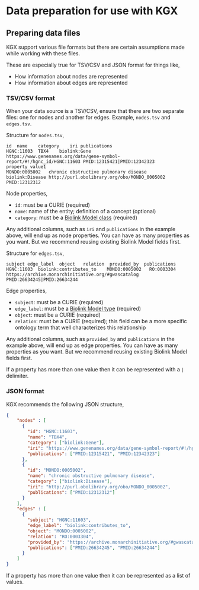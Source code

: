 # Data preparation for use with KGX

## Preparing data files

KGX support various file formats but there are certain assumptions made while 
working with these files. 

These are especially true for TSV/CSV and JSON format for things like, 
- How information about nodes are represented
- How information about edges are represented


### TSV/CSV format

When your data source is a TSV/CSV, ensure that there are two separate files: one for 
nodes and another for edges. Example, `nodes.tsv` and `edges.tsv`.

Structure for `nodes.tsv`,
```
id  name    category    iri publications
HGNC:11603  TBX4    biolink:Gene    https://www.genenames.org/data/gene-symbol-report/#!/hgnc_id/HGNC:11603 PMID:12315421|PMID:12342323 property_value1
MONDO:0005002   chronic obstructive pulmonary disease   biolink:Disease http://purl.obolibrary.org/obo/MONDO_0005002    PMID:12312312
```

Node properties,

- `id`: must be a CURIE (required)
- `name`: name of the entity; definition of a concept (optional)
- `category`: must be a [Biolink Model class](https://biolink.github.io/biolink-model/docs/Classes.html) (required)

Any additional columns, such as `iri` and `publications` in the example above, will end up as node properties. You can have as many properties as you want. But we recommend reusing existing Biolink Model fields first.

Structure for `edges.tsv`,
```
subject edge_label  object   relation  provided_by  publications
HGNC:11603  biolink:contributes_to    MONDO:0005002   RO:0003304  https://archive.monarchinitiative.org/#gwascatalog  PMID:26634245|PMID:26634244
```

Edge properties,

- `subject`: must be a CURIE (required)
- `edge_label`: must be a [Biolink Model type](https://biolink.github.io/biolink-model/docs/related_to) (required)
- `object`: must be a CURIE (required)
- `relation`: must be a CURIE (required); this field can be a more specific ontology term that well characterizes this relationship

Any additional columns, such as `provided_by` and `publications` in the example above, will end up as edge properties. You can have as many properties as you want. But we recommend reusing existing Biolink Model fields first.

If a property has more than one value then it can be represented with a `|` delimiter.



### JSON format

KGX recommends the following JSON structure,
```json
{
    "nodes" : [
      {
        "id": "HGNC:11603",
        "name": "TBX4",
        "category": ["biolink:Gene"],
        "iri": "https://www.genenames.org/data/gene-symbol-report/#!/hgnc_id/HGNC:1160",
        "publications": ["PMID:12315421", "PMID:12342323"]
      },
      {
        "id": "MONDO:0005002",
        "name": "chronic obstructive pulmonary disease",
        "category": ["biolink:Disease"],
        "iri": "http://purl.obolibrary.org/obo/MONDO_0005002",
        "publications": ["PMID:12312312"]
      }
    ],
    "edges" : [
      {
        "subject": "HGNC:11603",
        "edge_label": "biolink:contributes_to",
        "object": "MONDO:0005002",
        "relation": "RO:0003304",
        "provided_by": "https://archive.monarchinitiative.org/#gwascatalog",
        "publications": ["PMID:26634245", "PMID:26634244"]
      }
    ]
}
```

If a property has more than one value then it can be represented as a list of values.
